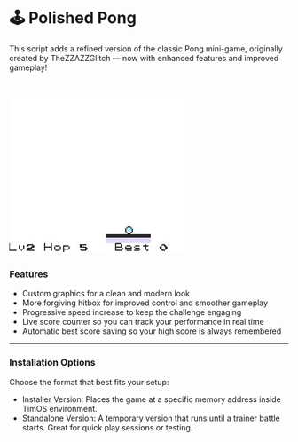 # 🕹️ Polished Pong

This script adds a refined version of the classic Pong mini-game, originally created by TheZZAZZGlitch — now with enhanced features and improved gameplay!
# ![preview](PolishedPong.jpg)
### Features

- Custom graphics for a clean and modern look
- More forgiving hitbox for improved control and smoother gameplay
- Progressive speed increase to keep the challenge engaging
- Live score counter so you can track your performance in real time
- Automatic best score saving so your high score is always remembered
-----
### Installation Options

Choose the format that best fits your setup:
- Installer Version: Places the game at a specific memory address inside TimOS environment.
- Standalone Version: A temporary version that runs until a trainer battle starts. Great for quick play sessions or testing.
